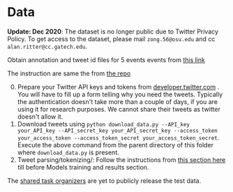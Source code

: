 # Data

**Update: Dec 2020**: The dataset is no longer public due to Twitter Privacy Policy. To get access to the dataset, please mail `zong.56@osu.edu` and cc `alan.ritter@cc.gatech.edu`. 

Obtain annotation and tweet id files for 5 events events from [this link](https://github.com/viczong/extract_COVID19_events_from_Twitter/tree/master/data)

The instruction are same the from [the repo](https://github.com/viczong/extract_COVID19_events_from_Twitter#download-tweets-and-preprocessing)

0. Prepare your Twitter API keys and tokens from [developer.twitter.com](developer.twitter.com) . You will have to fill up a form telling why you need the tweets. Typically the authentication doesn't take more than a couple of days, if you are using it for research purposes. We cannot share their tweets as twitter doesn't allow it.
1. Download tweets using `python download_data.py --API_key your_API_key --API_secret_key your_API_secret_key --access_token your_access_token --access_token_secret your_access_token_secret`. Execute the above command from the parent directory of this folder where `download_data.py` is present.
2. Tweet parsing/tokenizing/: Follow the instructions from [this section here](https://github.com/viczong/extract_COVID19_events_from_Twitter#tweets-parsing-and-pre-processing) till before Models training and results section.

The [shared task organizers](http://noisy-text.github.io/2020/extract_covid19_event-shared_task.html) are yet to publicly release the test data. 
